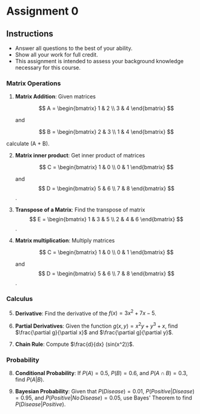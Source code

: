 # Assignment 0

## Instructions

- Answer all questions to the best of your ability.
- Show all your work for full credit.
- This assignment is intended to assess your background knowledge necessary for this course.

### Matrix Operations

1. **Matrix Addition**: Given matrices
   
   $$
   A = \begin{bmatrix} 1 & 2 \\ 3 & 4 \end{bmatrix}
   $$
   
   and 
   
   $$
   B = \begin{bmatrix} 2 & 3 \\ 1 & 4 \end{bmatrix}
   $$
   
calculate (A + B).

2. **Matrix inner product**: Get inner product of matrices 
   
   $$
   C = \begin{bmatrix} 1 & 0 \\ 0 & 1 \end{bmatrix}
   $$
   
   and 
   $$
   D = \begin{bmatrix} 5 & 6 \\ 7 & 8 \end{bmatrix}
   $$.

3. **Transpose of a Matrix**: Find the transpose of matrix
   $$
   E = \begin{bmatrix} 1 & 3 & 5 \\ 2 & 4 & 6 \end{bmatrix}
   $$.

4. **Matrix multiplication**: Multiply matrices 
   
   $$
   C = \begin{bmatrix} 1 & 0 \\ 0 & 1 \end{bmatrix}
   $$
   
   and 
   $$
   D = \begin{bmatrix} 5 & 6 \\ 7 & 8 \end{bmatrix}
   $$.

### Calculus

5. **Derivative**: Find the derivative of the 
   $f(x) = 3x^2 + 7x - 5$.

6. **Partial Derivatives**: Given the function $g(x, y) = x^2 y + y^3 + x$, find $\frac{\partial g}{\partial x}$ and $\frac{\partial g}{\partial y}$.

7. **Chain Rule**: Compute $\frac{d}{dx} (sin(x^2))$.

### Probability

8. **Conditional Probability**: If $P(A) = 0.5$, $P(B) = 0.6$, and $P(A \cap B) = 0.3$, find $P(A | B)$.

9. **Bayesian Probability**: Given that $P(Disease) = 0.01$, $P(Positive | Disease) = 0.95$, and $P(Positive | No\, Disease) = 0.05$, use Bayes' Theorem to find $P(Disease | Positive)$.
